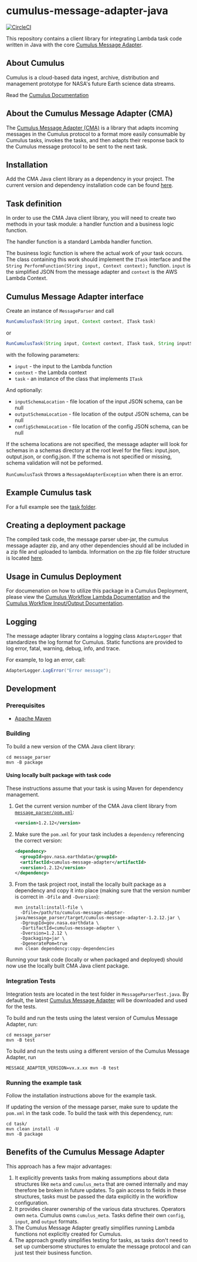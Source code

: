 # cumulus-message-adapter-java

[![CircleCI](https://circleci.com/gh/nasa/cumulus-message-adapter-java.svg?style=svg)](https://circleci.com/gh/nasa/cumulus-message-adapter-java)

This repository contains a client library for integrating Lambda task code written in Java with the core [Cumulus Message Adapter](#about-the-cumulus-message-adapter-cma).

## About Cumulus

Cumulus is a cloud-based data ingest, archive, distribution and management
prototype for NASA's future Earth science data streams.

Read the [Cumulus Documentation](https://cumulus-nasa.github.io/)

## About the Cumulus Message Adapter (CMA)

The [Cumulus Message Adapter (CMA)](https://github.com/cumulus-nasa/cumulus-message-adapter) is a library that adapts incoming messages in the
Cumulus protocol to a format more easily consumable by Cumulus tasks, invokes
the tasks, and then adapts their response back to the Cumulus message protocol
to be sent to the next task.

## Installation

Add the CMA Java client library as a dependency in your project. The current version and dependency installation code can be found [here](https://clojars.org/gov.nasa.earthdata/cumulus-message-adapter).

## Task definition

In order to use the CMA Java client library, you will need to create two
methods in your task module: a handler function and a business logic function.

The handler function is a standard Lambda handler function.

The business logic function is where the actual work of your task occurs. The class containing this work should implement the `ITask` interface and the `String PerformFunction(String input, Context context);` function. `input` is the simplified JSON from the message adapter and `context` is the AWS Lambda Context.

## Cumulus Message Adapter interface

Create an instance of `MessageParser` and call

```java
RunCumulusTask(String input, Context context, ITask task)
```

or

```java
RunCumulusTask(String input, Context context, ITask task, String inputSchemaLocation, String outputSchemaLocation, String configSchemaLocation)
```

with the following parameters:

* `input` - the input to the Lambda function
* `context` - the Lambda context
* `task` - an instance of the class that implements `ITask`

And optionally:

* `inputSchemaLocation` - file location of the input JSON schema, can be null
* `outputSchemaLocation` - file location of the output JSON schema, can be null
* `configSchemaLocation` - file location of the config JSON schema, can be null

If the schema locations are not specified, the message adapter will look for schemas in a schemas directory at the root level for the files: input.json, output.json, or config.json. If the schema is not specified or missing, schema validation will not be peformed.

 `RunCumulusTask` throws a `MessageAdapterException` when there is an error.

## Example Cumulus task

For a full example see the [task folder](./task).

## Creating a deployment package

The compiled task code, the message parser uber-jar, the cumulus message adapter zip, and any other dependencies should all be included in a zip file and uploaded to lambda. Information on the zip file folder structure is located [here](https://docs.aws.amazon.com/lambda/latest/dg/create-deployment-pkg-zip-java.html).

## Usage in Cumulus Deployment

For documenation on how to utilize this package in a Cumulus Deployment, please view the [Cumulus Workflow Lambda Documentation](https://nasa.github.io/cumulus/docs/workflows/lambda#deploy-a-lambda) and the [Cumulus Workflow Input/Output Documentation](https://nasa.github.io/cumulus/docs/workflows/input_output).

## Logging

The message adapter library contains a logging class `AdapterLogger` that standardizes the log format for Cumulus. Static functions are provided to log error, fatal, warning, debug, info, and trace.

For example, to log an error, call:

```java
AdapterLogger.LogError("Error message");
```

## Development

### Prerequisites

* [Apache Maven](https://maven.apache.org/install.html)

### Building

To build a new version of the CMA Java client library:

```shell
cd message_parser
mvn -B package
```

#### Using locally built package with task code

These instructions assume that your task is using Maven for dependency management.

1. Get the current version number of the CMA Java client library from [`message_parser/pom.xml`](./message_parser/pom.xml):

    ```xml
    <version>1.2.12</version>
    ```

2. Make sure the `pom.xml` for your task includes a `dependency` referencing the correct version:

    ```xml
    <dependency>
      <groupId>gov.nasa.earthdata</groupId>
      <artifactId>cumulus-message-adapter</artifactId>
      <version>1.2.12</version>
    </dependency>
    ```

3. From the task project root, install the locally built package as a dependency and copy it into place (making sure that the version number is correct in `-Dfile` and `-Dversion`):

    ```shell
    mvn install:install-file \
      -Dfile=/path/to/cumulus-message-adapter-java/message_parser/target/cumulus-message-adapter-1.2.12.jar \
      -DgroupId=gov.nasa.earthdata \
      -DartifactId=cumulus-message-adapter \
      -Dversion=1.2.12 \
      -Dpackaging=jar \
      -DgeneratePom=true
    mvn clean dependency:copy-dependencies
    ```

Running your task code (locally or when packaged and deployed) should now use the locally built CMA Java client package.

### Integration Tests

Integration tests are located in the test folder in `MessageParserTest.java`. By default, the latest [Cumulus Message Adapter](https://github.com/cumulus-nasa/cumulus-message-adapter) will be downloaded and used for the tests.

To build and run the tests using the latest version of Cumulus Message Adapter, run:

```shell
cd message_parser
mvn -B test
```

To build and run the tests using a different version of the Cumulus Message Adapter, run

```shell
MESSAGE_ADAPTER_VERSION=vx.x.xx mvn -B test
```

### Running the example task

Follow the installation instructions above for the example task.

If updating the version of the message parser, make sure to update the `pom.xml` in the task code. To build the task with this dependency, run:

```shell
cd task/
mvn clean install -U
mvn -B package
```

## Benefits of the Cumulus Message Adapter

This approach has a few major advantages:

1. It explicitly prevents tasks from making assumptions about data structures
   like `meta` and `cumulus_meta` that are owned internally and may therefore
   be broken in future updates. To gain access to fields in these structures,
   tasks must be passed the data explicitly in the workflow configuration.
2. It provides clearer ownership of the various data structures. Operators own
   `meta`. Cumulus owns `cumulus_meta`. Tasks define their own `config`,
   `input`, and `output` formats.
3. The Cumulus Message Adapter greatly simplifies running Lambda functions not
   explicitly created for Cumulus.
4. The approach greatly simplifies testing for tasks, as tasks don't need to
   set up cumbersome structures to emulate the message protocol and can just
   test their business function.
